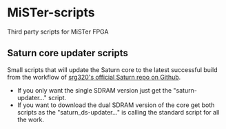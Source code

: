 # MiSTer-scripts
Third party scripts for MiSTer FPGA

## Saturn core updater scripts
Small scripts that will update the Saturn core to the latest successful build from the workflow of [srg320's official Saturn repo on Github](https://github.com/srg320/Saturn_MiSTer).

- If you only want the single SDRAM version just get the "saturn-updater..." script.
- If you want to download the dual SDRAM version of the core get both scripts as the "saturn_ds-updater..." is calling the standard script for all the work.
